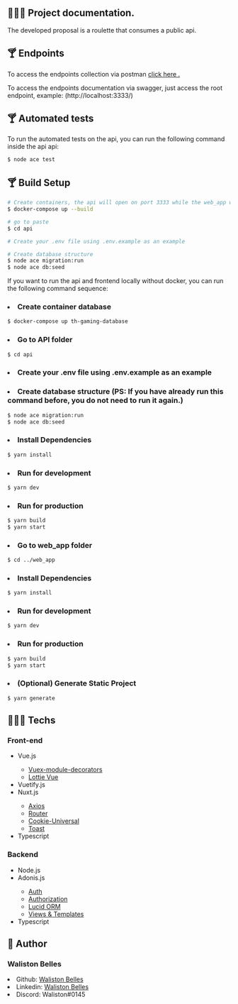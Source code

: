 ## 👨🏾‍💻 Project documentation.
The developed proposal is a roulette that consumes a public api.

<h2> 🍸 Endpoints </h2>
To access the endpoints collection via postman <a href="https://www.getpostman.com/collections/f5269a63bdf0d1434a50" target="_blank"> click here . </a>

To access the endpoints documentation via swagger, just access the root endpoint, example: (http://localhost:3333/)

<h2> 🍸 Automated tests </h2>
To run the automated tests on the api, you can run the following command inside the api api:

```bash
$ node ace test
```

<h2> 🍸 Build Setup </h2>

```bash
# Create containers, the api will open on port 3333 while the web_app will be on port 3000
$ docker-compose up --build

# go to paste
$ cd api

# Create your .env file using .env.example as an example

# Create database structure
$ node ace migration:run
$ node ace db:seed
```

If you want to run the api and frontend locally without docker, you can run the following command sequence:

<h3> <li> Create container database  </li></h3>

```bash
$ docker-compose up th-gaming-database
```

<h3> <li> Go to API folder  </li></h3>

```bash
$ cd api
```
<h3> <li> Create your .env file using .env.example as an example  </li></h3>

<h3> <li> Create database structure (PS: If you have already run this command before, you do not need to run it again.)  </li></h3>

```bash
$ node ace migration:run
$ node ace db:seed
```

<h3> <li> Install Dependencies  </li></h3>

```bash
$ yarn install
```

<h3> <li> Run for development  </li></h3>

```bash
$ yarn dev
```

<h3> <li> Run for production  </li></h3>

```bash
$ yarn build
$ yarn start
```

<h3> <li> Go to web_app folder  </li></h3>

```bash
$ cd ../web_app
```

<h3> <li> Install Dependencies  </li></h3>

```bash
$ yarn install
```

<h3> <li> Run for development  </li></h3>

```bash
$ yarn dev
```

<h3> <li> Run for production  </li></h3>

```bash
$ yarn build
$ yarn start
```

<h3> <li> (Optional) Generate Static Project  </li></h3>

```bash
$ yarn generate
```
## 👨🏾‍💻 Techs

<h3> Front-end </h3>

<ul>
  <li> Vue.js </li>
  <ul>
    <li> <a href="https://github.com/championswimmer/vuex-module-decorators"> Vuex-module-decorators </a> </li>
    <li> <a href="https://www.npmjs.com/package/lottie-vuejs"> Lottie Vue </a> </li>
  </ul>
  <li> Vuetify.js </li>
  <li> Nuxt.js </li>
  <ul>
    <li> <a href="https://go.nuxtjs.dev/axios"> Axios </a> </li>
    <li> <a href="https://github.com/nuxt-community/router-module"> Router </a> </li>
    <li> <a href="https://www.npmjs.com/package/cookie-universal-nuxt"> Cookie-Universal </a> </li>
    <li> <a href="https://www.npmjs.com/package/@nuxtjs/toast"> Toast </a> </li>
  </ul>
  <li> Typescript </li>
</ul>

<h3> Backend </h3>
<ul>
  <li> Node.js </li>
  <li> Adonis.js </li>
  <ul>
    <li> <a href="https://docs.adonisjs.com/guides/auth/introduction"> Auth </a> </li>
    <li> <a href="https://docs.adonisjs.com/guides/authorization"> Authorization </a> </li>
    <li> <a href="https://docs.adonisjs.com/guides/database/introduction"> Lucid ORM </a> </li>
    <li> <a href="https://docs.adonisjs.com/guides/views/introduction"> Views & Templates </a> </li>
  </ul>
  <li> Typescript </li>
</ul>

## 👤 Author

<h3> <b> Waliston Belles </b></h3>

<li> Github: <a href="https://github.com/WalistonBelles">Waliston Belles</a> </li>
<li> Linkedin: <a href="https://www.linkedin.com/in/waliston-belles-88927a212/"> Waliston Belles</a> </li>
<li> Discord:  Waliston#0145</a></li>
<br>
